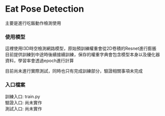 # Eat Pose Detection
主要是進行吃飯動作檢測使用

### 使用模型
這裡使用I3D時空檢測網路模型，原始預訓練權重會從2D卷積的Resnet進行膨脹\
目前提供訓練到中途時後續接續訓練，保存的權重字典會包含模型本身以及優化器資料，學習率會透過epoch進行計算

目前尚未進行實際測試，同時也只有完成訓練部分，驗證相關事項未完成

### 入口檔案
訓練入口: train.py\
驗證入口: 尚未實作\
測試入口: 尚未實作
